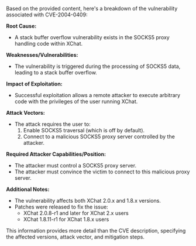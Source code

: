 Based on the provided content, here's a breakdown of the vulnerability associated with CVE-2004-0409:

**Root Cause:**
- A stack buffer overflow vulnerability exists in the SOCKS5 proxy handling code within XChat.

**Weaknesses/Vulnerabilities:**
- The vulnerability is triggered during the processing of SOCKS5 data, leading to a stack buffer overflow.

**Impact of Exploitation:**
- Successful exploitation allows a remote attacker to execute arbitrary code with the privileges of the user running XChat.

**Attack Vectors:**
- The attack requires the user to:
    1. Enable SOCKS5 traversal (which is off by default).
    2. Connect to a malicious SOCKS5 proxy server controlled by the attacker.

**Required Attacker Capabilities/Position:**
- The attacker must control a SOCKS5 proxy server.
- The attacker must convince the victim to connect to this malicious proxy server.

**Additional Notes:**
- The vulnerability affects both XChat 2.0.x and 1.8.x versions.
- Patches were released to fix the issue:
    - XChat 2.0.8-r1 and later for XChat 2.x users
    - XChat 1.8.11-r1 for XChat 1.8.x users

This information provides more detail than the CVE description, specifying the affected versions, attack vector, and mitigation steps.